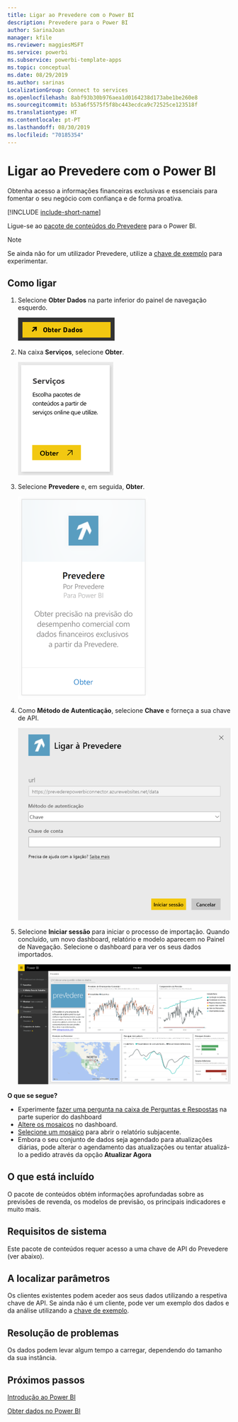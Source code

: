 ```yaml
---
title: Ligar ao Prevedere com o Power BI
description: Prevedere para o Power BI
author: SarinaJoan
manager: kfile
ms.reviewer: maggiesMSFT
ms.service: powerbi
ms.subservice: powerbi-template-apps
ms.topic: conceptual
ms.date: 08/29/2019
ms.author: sarinas
LocalizationGroup: Connect to services
ms.openlocfilehash: 8abf93b30b976aea1d0164238d173abe1be260e8
ms.sourcegitcommit: b53a6f5575f5f8bc443ecdca9c72525ce123518f
ms.translationtype: HT
ms.contentlocale: pt-PT
ms.lasthandoff: 08/30/2019
ms.locfileid: "70185354"
---
```

# <a name="connect-to-prevedere-with-power-bi"></a>Ligar ao Prevedere com o Power BI
Obtenha acesso a informações financeiras exclusivas e essenciais para fomentar o seu negócio com confiança e de forma proativa.

[!INCLUDE [include-short-name](./includes/service-deprecate-content-packs.md)]

Ligue-se ao [pacote de conteúdos do Prevedere](https://app.powerbi.com/getdata/services/prevedere) para o Power BI.

>[!NOTE]
>Se ainda não for um utilizador Prevedere, utilize a [chave de exemplo](https://prevederepowerbiconnector.azurewebsites.net/static/learnmore.html) para experimentar.

## <a name="how-to-connect"></a>Como ligar
1. Selecione **Obter Dados** na parte inferior do painel de navegação esquerdo.
   
   ![](media/service-connect-to-prevedere/getdata.png)
2. Na caixa **Serviços**, selecione **Obter**.
   
   ![](media/service-connect-to-prevedere/services.png)
3. Selecione **Prevedere** e, em seguida, **Obter**.
   
   ![](media/service-connect-to-prevedere/connect.png)
4. Como **Método de Autenticação**, selecione **Chave** e forneça a sua chave de API.
   
    ![](media/service-connect-to-prevedere/creds.png)
5. Selecione **Iniciar sessão** para iniciar o processo de importação. Quando concluído, um novo dashboard, relatório e modelo aparecem no Painel de Navegação. Selecione o dashboard para ver os seus dados importados.
   
     ![](media/service-connect-to-prevedere/dashboard.png)

**O que se segue?**

* Experimente [fazer uma pergunta na caixa de Perguntas e Respostas](consumer/end-user-q-and-a.md) na parte superior do dashboard
* [Altere os mosaicos](service-dashboard-edit-tile.md) no dashboard.
* [Selecione um mosaico](consumer/end-user-tiles.md) para abrir o relatório subjacente.
* Embora o seu conjunto de dados seja agendado para atualizações diárias, pode alterar o agendamento das atualizações ou tentar atualizá-lo a pedido através da opção **Atualizar Agora**

## <a name="whats-included"></a>O que está incluído
O pacote de conteúdos obtém informações aprofundadas sobre as previsões de revenda, os modelos de previsão, os principais indicadores e muito mais.

## <a name="system-requirements"></a>Requisitos de sistema
Este pacote de conteúdos requer acesso a uma chave de API do Prevedere (ver abaixo).

## <a name="finding-parameters"></a>A localizar parâmetros
<a name="FindingParams"></a>

Os clientes existentes podem aceder aos seus dados utilizando a respetiva chave de API. Se ainda não é um cliente, pode ver um exemplo dos dados e da análise utilizando a [chave de exemplo](https://prevederepowerbiconnector.azurewebsites.net/static/learnmore.html).

## <a name="troubleshooting"></a>Resolução de problemas
Os dados podem levar algum tempo a carregar, dependendo do tamanho da sua instância.

## <a name="next-steps"></a>Próximos passos
[Introdução ao Power BI](service-get-started.md)

[Obter dados no Power BI](service-get-data.md)

